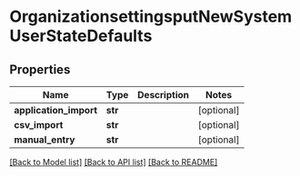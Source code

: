 # OrganizationsettingsputNewSystemUserStateDefaults

## Properties
Name | Type | Description | Notes
------------ | ------------- | ------------- | -------------
**application_import** | **str** |  | [optional] 
**csv_import** | **str** |  | [optional] 
**manual_entry** | **str** |  | [optional] 

[[Back to Model list]](../README.md#documentation-for-models) [[Back to API list]](../README.md#documentation-for-api-endpoints) [[Back to README]](../README.md)

